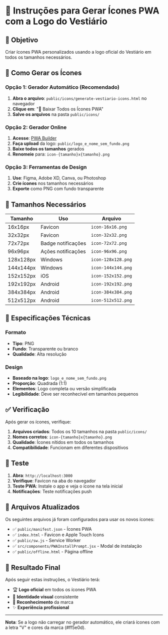# 📱 Instruções para Gerar Ícones PWA com a Logo do Vestiário

## 🎯 **Objetivo**
Criar ícones PWA personalizados usando a logo oficial do Vestiário em todos os tamanhos necessários.

## 🚀 **Como Gerar os Ícones**

### **Opção 1: Gerador Automático (Recomendado)**
1. **Abra o arquivo**: `public/icons/generate-vestiario-icons.html` no navegador
2. **Clique em**: "📱 Baixar Todos os Ícones PWA"
3. **Salve os arquivos** na pasta `public/icons/`

### **Opção 2: Gerador Online**
1. **Acesse**: [PWA Builder](https://www.pwabuilder.com/imageGenerator)
2. **Faça upload** da logo: `public/logo_e_nome_sem_fundo.png`
3. **Baixe todos os tamanhos** gerados
4. **Renomeie** para: `icon-{tamanho}x{tamanho}.png`

### **Opção 3: Ferramentas de Design**
1. **Use**: Figma, Adobe XD, Canva, ou Photoshop
2. **Crie ícones** nos tamanhos necessários
3. **Exporte** como PNG com fundo transparente

## 📏 **Tamanhos Necessários**

| Tamanho | Uso | Arquivo |
|---------|-----|---------|
| 16x16px | Favicon | `icon-16x16.png` |
| 32x32px | Favicon | `icon-32x32.png` |
| 72x72px | Badge notificações | `icon-72x72.png` |
| 96x96px | Ações notificações | `icon-96x96.png` |
| 128x128px | Windows | `icon-128x128.png` |
| 144x144px | Windows | `icon-144x144.png` |
| 152x152px | iOS | `icon-152x152.png` |
| 192x192px | Android | `icon-192x192.png` |
| 384x384px | Android | `icon-384x384.png` |
| 512x512px | Android | `icon-512x512.png` |

## 🎨 **Especificações Técnicas**

### **Formato**
- **Tipo**: PNG
- **Fundo**: Transparente ou branco
- **Qualidade**: Alta resolução

### **Design**
- **Baseado na logo**: `logo_e_nome_sem_fundo.png`
- **Proporção**: Quadrada (1:1)
- **Elementos**: Logo completa ou versão simplificada
- **Legibilidade**: Deve ser reconhecível em tamanhos pequenos

## ✅ **Verificação**

Após gerar os ícones, verifique:

1. **Arquivos criados**: Todos os 10 tamanhos na pasta `public/icons/`
2. **Nomes corretos**: `icon-{tamanho}x{tamanho}.png`
3. **Qualidade**: Ícones nítidos em todos os tamanhos
4. **Compatibilidade**: Funcionam em diferentes dispositivos

## 🧪 **Teste**

1. **Abra**: `http://localhost:3000`
2. **Verifique**: Favicon na aba do navegador
3. **Teste PWA**: Instale o app e veja o ícone na tela inicial
4. **Notificações**: Teste notificações push

## 🔧 **Arquivos Atualizados**

Os seguintes arquivos já foram configurados para usar os novos ícones:

- ✅ `public/manifest.json` - Ícones PWA
- ✅ `index.html` - Favicon e Apple Touch Icons
- ✅ `public/sw.js` - Service Worker
- ✅ `src/components/PWAInstallPrompt.jsx` - Modal de instalação
- ✅ `public/offline.html` - Página offline

## 🎉 **Resultado Final**

Após seguir estas instruções, o Vestiário terá:

- 🏆 **Logo oficial** em todos os ícones PWA
- 📱 **Identidade visual** consistente
- 🎯 **Reconhecimento** da marca
- ✨ **Experiência profissional**

---

**Nota**: Se a logo não carregar no gerador automático, ele criará ícones com a letra "V" e cores da marca (#ff5e0d).

